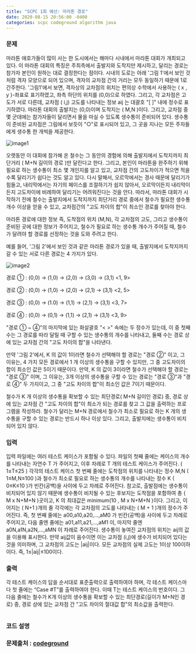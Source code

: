 ```yaml
---
title: "SCPC 1회 예선: 마라톤 경로"
date: 2020-08-15 20:56:00 -0400
categories: scpc codeground algorithm java
---
```


### 문제
마라톤 애호가들이 많이 사는 한 도시에서는 해마다 시내에서 마라톤 대회가 개최되고 있다.
이 마라톤 대회의 특징은 주최측에서 출발지와 도착지만 제시하고, 달리는 경로는 참가자 본인이 원하는 대로 결정한다는 점이다.
시내의 도로는 아래 '그림 1'에서 보인 것처럼 격자 모양으로 되어 있으며, 격자의 교차점 간의 거리는 모두 동일하기 때문에 1로 간주한다.
'그림1'에서 보면, 격자상의 교차점의 위치는 편의상 수학에서 사용하는 ( x , y )-좌표로 표기하였고, 좌측 하단의 위치를 (0,0)으로 하였다.
그리고, 각 교차점은 고도가 서로 다른데, 교차점 ( i,j) 고도를 나타내는 정보 aij 는 대괄호 "[  ]" 내에 정수로 표기하였다.
마라톤 대회의 출발지는 (0,0)이며 도착지는 ( M,N )이다.
그리고, 교차점 중 몇 군데에는 참가자들이 달리면서 물을 마실 수 있도록 생수통이 준비되어 있다.
생수통이 준비된 교차점은 그림에서 보듯이 "○"로 표시되어 있고, 그 곳을 지나는 모든 주자들에게 생수통 한 개씩을 제공한다.

![image1][logo1]

[logo1]: https://cdn.codeground.org/resources/2320e52a0b/AWNxsgWtAMxpX_LD.png

오랫동안 이 대회에 참가해 온 철수는 그 동안의 경험에 의해 출발지에서 도착지까지 최단거리 ( M+N 길이의 경로 )만 달린다고 한다.
그리고, 본인이 마라톤을 완주하기 위해 필요로 하는 생수통이 최소 몇 개인지를 알고 있고,
교차점 간의 고도차이가 적으면 적을수록 달리기가 쉽다는 것도 알고 있다.
다시 말해서, 오르막에서는 경사 때문에 달리기가 힘들고, 내리막에서는 자기의 페이스를 조절하기가 쉽지 않아서,
오르막이든지 내리막이든지 고도차이에 비례하여 달리기는 어려워진다는 것을 안다.
따라서, 마라톤 대회가 시작하기 전에 철수는 출발지에서 도착지까지 최단거리 경로 중에서
철수가 필요한 생수통 개수 이상을 얻을 수 있고, 교차점간의 "고도 차이의 합"이 최소인 경로를 찾아야 한다.

마라톤 경로에 대한 정보 즉, 도착점의 위치 (M,N), 각 교차점의 고도, 그리고 생수통이 준비된 곳에 대한 정보가 주어지고,
철수가 필요로 하는 생수통 개수가 주어질 때, 철수가 달려야 할 경로를 선정하는 것을 도와 주려고 한다.

예를 들어, '그림 2'에서 보인 것과 같은 마라톤 경로가 있을 때, 출발지에서 도착지까지 갈 수 있는 서로 다른 경로는 4 가지가 있다.

![image2][logo2]

[logo2]: https://cdn.codeground.org/resources/2320e52a0b/AWNxshcNAM5pX_LD.png

경로 ① : (0,0) → (1,0) → (2,0) → (3,0) → (3,1) <1, 9>

경로 ② : (0,0) → (1,0) → (2,0) → (2,1) → (3,1) <2, 5>

경로 ③ : (0,0) → (1.0) → (1,1) → (2,1) → (3,1) <3, 7>

경로 ④ : (0,0) → (0,1) → (1,1) → (2,1) → (3,1) <3, 9>

"경로 ① ~ ④"의 마지막에 있는 화살괄호 "< >" 속에는 두 정수가 있는데,
이 중 첫째 수는 그 경로를 따라 달릴 때 구할 수 있는 생수통의 개수를 나타내고,
둘째 수는 경로 상에 있는 교차점 간의 "고도 차이의 합"을 나타낸다.

만약 '그림 2'에서, K 의 값이 1이라면 철수가 선택해야 할 경로는 "경로 ②" 이고,
그 이유는, 4 가지 모든 경로에서 1 개 이상의 생수통을 구할 수 있지만, 그 중 고도차이의 합이 최소인 값은 5이기 때문이다.
만약, K 의 값이 3이라면 철수가 선택해야 할 경로는 "경로 ③" 이며,
그 이유는, 3개 이상의 생수통을 구할 수 있는 경로는 "경로 ③"과 "경로 ④" 두 가지이고,
그 중 "고도 차이의 합"이 최소인 값은 7이기 때문이다.

철수가 K 개 이상의 생수통을 확보할 수 있는 최단경로( M+N 길이인 경로) 중,
경로 상에 있는 교차점 간 "고도 차이의 합"이 최소가 되는 경로를 찾고 그 값을 출력하는 프로그램을 작성하라.
철수가 달리는 M+N 경로에서 철수가 최소로 필요로 하는 K 개의 생수통을 구할 수 있는 경로는 반드시 하나 이상 있다.
그리고, 출발지에는 생수통이 비치되어 있지 않다.


### 입력
입력 파일에는 여러 테스트 케이스가 포함될 수 있다.
파일의 첫째 줄에는 케이스의 개수를 나타내는 자연수 T 가 주어지고,
이후 차례로 T 개의 테스트 케이스가 주어진다. ( 1≤T≤25 )
각각의 테스트 케이스 첫 번째 줄에는 도착점의 위치를 나타내는 정수 M,N ( 1≤M,N≤100 )과
철수가 최소로 필요로 하는 생수통의 개수를 나타내는 정수 K ( 0≤K≤10 )가 빈칸(공백)을 사이에 두고 차례로 주어진다. 
참고로, 출발점에는 생수통이 비치되어 있지 않기 때문에 생수통이 비치될 수 있는 후보지는
도착점을 포함하여 총 ( M ⅹ N+M+N )곳이고, K 의 최대값은 minimum(10 , M ⅹ N+M+N )이다.
그리고, 이어지는 ( N+1 )개의 줄 각각에는 각 교차점의 고도를 나타내는 ( M + 1 )개의 정수가 주어진다.
즉, 첫 번째 줄에는 a00,a10,a20,…,aM0 가 빈칸(공백)을 사이에 두고 차례로 주어지고,
다음 줄엔 줄에는 a01,a11,a21,…,aM1 이, 마지막 줄엔 a0N,a1N,a2N,…,aMN 이 차례로 주어진다.
생수통이 놓여진 교차점의 위치는 aij의 값을 이용해 표시한다.
만약 aij값이 음수이면 이는 교차점 (i,j)에 생수가 비치되어 있다는 것을 의미하며,
그 교차점의 고도는 |aij|이다. 모든 교차점의 실제 고도는 1이상 100이하이다. 즉, 1≤|aij|≤100이다.

### 출력
각 테스트 케이스의 답을 순서대로 표준출력으로 출력하여야 하며,
각 테스트 케이스마다 첫 줄에는 “Case #T”를 출력하여야 한다. 이때 T는 테스트 케이스의 번호이다.
그 다음 줄에는 철수가 K개 이상의 생수통을 확보할 수 있는 최단경로(길이가 M+N인 경로) 중,
경로 상에 있는 교차점 간 "고도 차이의 절대값 합"의 최소값을 출력한다.

```java

```

### 코드 설명


### 문제출처 : [codeground]

[codeground]: https://www.codeground.org
